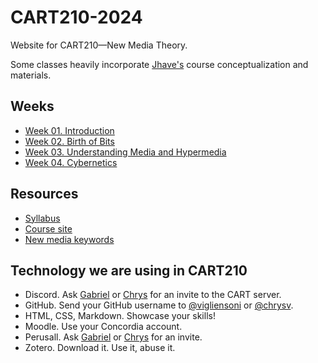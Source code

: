 # CART210-2024
Website for CART210—New Media Theory. 

Some classes heavily incorporate [Jhave's](https://glia.ca/) course conceptualization and materials.

## Weeks
- [Week 01. Introduction](https://concordia-dcart.github.io/CART210-2024/C01-introduction)
- [Week 02. Birth of Bits](https://concordia-dcart.github.io/CART210-2024/C01-introduction/C2)
- [Week 03. Understanding Media and Hypermedia](https://concordia-dcart.github.io/CART210-2024/C01-introduction/C3)
- [Week 04. Cybernetics](https://concordia-dcart.github.io/CART210-2024/C01-introduction/C4)

## Resources
- [Syllabus](https://drive.google.com/file/d/1aucaCLxYD-4tfr-pDtnQw6uOi3R3SdtV/view?usp=drive_link)
- [Course site](https://concordia-dcart.github.io/CART210-2024/)
- [New media keywords](https://github.com/concordia-dcart/CART210-glossary/blob/main/glossary.md)



## Technology we are using in CART210
- Discord. Ask [Gabriel](mailto:gabriel.vigliensoni@concordia.ca) or [Chrys](mailto:chrys.vilvang@concordia.ca) for an invite to the CART server.
- GitHub. Send your GitHub username to [@vigliensoni](https://github.com/vigliensoni) or [@chrysv](https://github.com/chrysv).
- HTML, CSS, Markdown. Showcase your skills!
- Moodle. Use your Concordia account.
- Perusall. Ask [Gabriel](mailto:gabriel.vigliensoni@concordia.ca) or [Chrys](mailto:chrys.vilvang@concordia.ca) for an invite.
- Zotero. Download it. Use it, abuse it.
